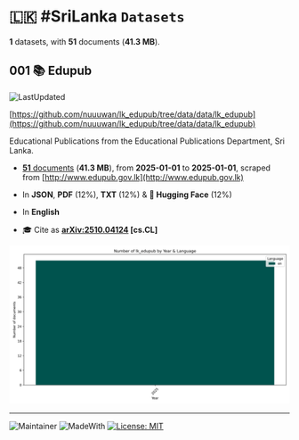 # 🇱🇰 #SriLanka `Datasets`

**1** datasets, with **51** documents (**41.3 MB**).

## 001 📚 Edupub

![LastUpdated](https://img.shields.io/badge/last_updated-2025--10--08_13:06:55-green)

[https://github.com/nuuuwan/lk_edupub/tree/data/data/lk_edupub](https://github.com/nuuuwan/lk_edupub/tree/data/data/lk_edupub)

Educational Publications from the Educational Publications Department, Sri Lanka.

- [**51** documents](https://github.com/nuuuwan/lk_edupub/tree/data/data/lk_edupub) (**41.3 MB**), from **2025-01-01** to **2025-01-01**, scraped from [http://www.edupub.gov.lk](http://www.edupub.gov.lk)

- In **JSON**, **PDF** (12%), **TXT** (12%) & **🤗 Hugging Face** (12%)

- In **English**

- 🎓 Cite as **[arXiv:2510.04124](https://arxiv.org/abs/2510.04124) [cs.CL]**

![Chart](https://raw.githubusercontent.com/nuuuwan/lk_edupub/refs/heads/data/data/lk_edupub/docs_by_year_and_lang.png)

---

![Maintainer](https://img.shields.io/badge/maintainer-nuuuwan-red)
![MadeWith](https://img.shields.io/badge/made_with-python-blue)
[![License: MIT](https://img.shields.io/badge/License-MIT-yellow.svg)](https://opensource.org/licenses/MIT)
